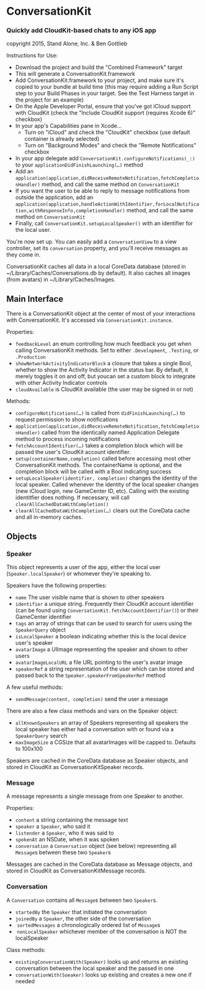 # ConversationKit

### Quickly add CloudKit-based chats to any iOS app

copyright 2015, Stand Alone, Inc. & Ben Gottlieb

Instructions for Use:


* Download the project and build the "Combined Framework" target
* This will generate a ConversationKit.framework
* Add ConversationKit.framework to your project, and make sure it's copied to your bundle at build time (this may require adding a Run Script step to your Build Phases in your target. See the Test Harness target in the project for an example)
* On the Apple Developer Portal, ensure that you've got iCloud support with CloudKit (check the "Include CloudKit support (requires Xcode 6)" checkbox)
* In your app's Capabilities pane in Xcode…
  * Turn on "iCloud" and check the "CloudKit" checkbox (use default container is already selected)
  * Turn on "Background Modes" and check the "Remote Notifications" checkbox
* In your app delegate add `ConversationKit.configureNotifications(_:)` to your `applicationDidFinishLaunching(…)` method
* Add an `application(application,didReceiveRemoteNotification,fetchCompletionHandler)` method, and call the same method on `ConversationKit`
* If you want the user to be able to reply to message notifications from outside the application, add an `application(application,handleActionWithIdentifier,forLocalNotification,withResponseInfo,completionHandler)` method, and call the same method on `ConversationKit`
* Finally, call `ConversationKit.setupLocalSpeaker()` with an identifier for the local user.

You're now set up. You can easily add a `ConversationView` to a view controller, set its `conversation` property, and you'll receive messages as they come in.

ConversationKit caches all data in a local CoreData database (stored in ~/Library/Caches/Conversations.db by default). It also caches all images (from avatars) in ~/Library/Caches/Images.

## Main Interface
There is a ConversationKit object at the center of most of your interactions with ConversationKit. It's accessed via `ConversationKit.instance`.

Properties:

* `feedbackLevel` an enum controlling how much feedback you get when calling ConversationKit methods. Set to either `.Development`, `.Testing`, or `.Production`
* `showNetworkActivityIndicatorBlock` a closure that takes a single Bool, whether to show the Activity Indicator in the status bar. By default, it merely toggles it on and off, but youcan set a custom block to integrate with other Activity Indicator controls
* `cloudAvailable` is CloudKit available (the user may be signed in or not)

Methods:

* `configureNotifications(…)` is called from `didFinishLaunching(…)` to request permission to show notifications
* `application(application,didReceiveRemoteNotification,fetchCompletionHandler)` called from the identically named Application Delegate method to process incoming notifications
* `fetchAccountIdentifier(…)` takes a completion block which will be passed the user's CloudKit account identifier.
* `setup(containerName,completion)` called before accessing most other ConversationKit methods. The containerName is optional, and the completion block will be called with a Bool indicating success
* `setupLocalSpeaker(identifier, completion)` changes the identity of the local speaker. Called whenever the identity of the local speaker changes (new iCloud login, new GameCenter ID, etc). Calling with the existing identitfier does nothing. If necessary, will call `clearAllCachedDataWithCompletion()`
* `clearAllCachedDataWithCompletion(…)` clears out the CoreData cache and all in-memory caches.

## Objects

### Speaker
This object represents a user of the app, either the local user (`Speaker.localSpeaker`) or whomever they're speaking to.

Speakers have the following properties:

* `name` The user visible name that is shown to other speakers
* `identifier` a unique string. Frequently their CloudKit account identifier (can be found using `ConversationKit.fetchAccountIdentifier()`) or their GameCenter identifier
* `tags` an array of strings that can be used to search for users using the `SpeakerQuery` object
* `isLocalSpeaker` a boolean indicating whether this is the local device user's speaker
* `avatarImage` a UIImage representing the speaker and shown to other users
* `avatarImageLocalURL` a file URL pointing to the user's avatar image
* `speakerRef` a string representation of the user which can be stored and passed back to the `Speaker.speakerFromSpeakerRef` method

A few useful methods:
* `sendMessage(content, completion)` send the user a message


There are also a few class methods and vars on the Speaker object:

* `allKnownSpeakers` an array of Speakers representing all speakers the local speaker has either had a conversation with or found via a `SpeakerQuery` search
* `maxImageSize` a CGSize that all avatarImages will be capped to. Defaults to 100x100

Speakers are cached in the CoreData database as Speaker objects, and stored in CloudKit as ConversationKitSpeaker records.


### Message
A message represents a single message from one Speaker to another.

Properties:

* `content` a string containing the message text
* `speaker` a `Speaker`, who said it
* `listender` a `Speaker`, who it was said to
* `spokenAt` an NSDate, when it was spoken
* `conversation` a `Conversation` object (see below) representing all `Message`s between these two `Speaker`s

Messages are cached in the CoreData database as Message objects, and stored in CloudKit as ConversationKitMessage records.

### Conversation
A `Conversation` contains all `Message`s between two `Speaker`s.

* `startedBy` the `Speaker` that initiated the conversation
* `joinedBy` a `Speaker`, the other side of the conversation
*  `sortedMessages` a chronologically ordered list of `Message`s
*  `nonLocalSpeaker` whichever member of the conversation is NOT the localSpeaker

Class methods:

* `existingConversationWith(Speaker)`  looks up and returns an existing conversation between the local speaker and the passed in one
* `conversationWith(Soeaker)` looks up existing and creates a new one if needed
